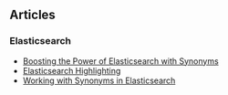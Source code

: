 
## Articles

### Elasticsearch

- [Boosting the Power of Elasticsearch with Synonyms](https://www.elastic.co/blog/boosting-the-power-of-elasticsearch-with-synonyms)
- [Elasticsearch Highlighting](https://www.elastic.co/guide/en/elasticsearch/reference/current/highlighting.html)
- [Working with Synonyms in Elasticsearch](https://medium.com/@andre.luiz1987/working-with-synonyms-elasticsearch-bb9c8b6bd273)
